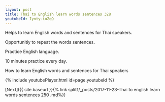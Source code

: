 ```yaml
---
layout: post
title: Thai to English learn words sentences 328 
youtubeId: Iynty-iuZqQ
---
```

 
 
Helps to learn English words and sentences for Thai speakers.

Opportunitiy to repeat the words sentences. 

Practice English language. 
 
10 minutes practice every day. 
 
How to learn English words and sentences for Thai speakers 
 
{% include youtubePlayer.html id=page.youtubeId %}
 
 
[Next]({{ site.baseurl }}{% link  split1/_posts/2017-11-23-Thai to english learn words sentences 250 .md%})
 
